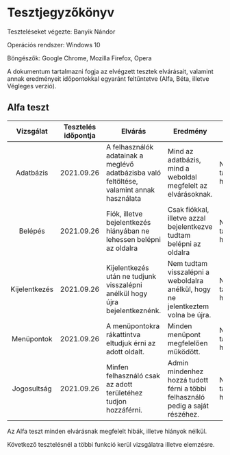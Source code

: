 # Tesztjegyzőkönyv

Teszteléseket végezte: Banyik Nándor

Operációs rendszer: Windows 10

Böngészők: Google Chrome, Mozilla Firefox, Opera

A dokumentum tartalmazni fogja az elvégzett tesztek
elvárásait, valamint annak eredményeit időpontokkal
egyaránt feltűntetve (Alfa, Béta, illetve Végleges verzió).

## Alfa teszt
| Vizsgálat | Tesztelés időpontja | Elvárás | Eredmény | Hibák |
| :---: | --- | --- | --- | --- |
| Adatbázis | 2021.09.26 | A felhasználók adatainak a meglévő adatbázisba való feltöltése, valamint annak használata | Mind az adatbázis, mind a weboldal megfelelt az elvárásoknak. | Nem találtam hibát. |
| Belépés | 2021.09.26 | Fiók, illetve bejelentkezés hiányában ne lehessen belépni az oldalra | Csak fiókkal, illetve azzal bejelentkezve tudtam belépni az oldalra | Nem találtam hibát. |
| Kijelentkezés | 2021.09.26 | Kijelentkezés után ne tudjunk visszalépni anélkül hogy újra bejelentkeznénk. | Nem tudtam visszalépni a weboldalra anélkül, hogy ne jelentkeztem volna be újra.| Nem találtam hibát. |
| Menüpontok | 2021.09.26 | A menüpontokra rákattintva eltudjuk érni az adott oldalt. | Minden menüpont megfelelően működött. | Nem találtam hibát. |
| Jogosultság | 2021.09.26 | Minfen felhasználó csak az adott területéhez tudjon hozzáférni. | Admin mindenhez hozzá tudott férni a többi felhasználó pedig a saját részéhez. | Nem találtam hibát. |

Az Alfa teszt minden elvárásnak megfelelt hibák,
illetve hiányok nélkül.

Következő tesztelésnél a többi funkció kerül 
vizsgálatra illetve elemzésre.


